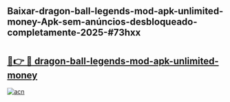 ## Baixar-dragon-ball-legends-mod-apk-unlimited-money-Apk-sem-anúncios-desbloqueado-completamente-2025-#73hxx

# <h2><a href="https://ainizakaria.my?title=dragon-ball-legends-mod-apk-unlimited-money&ref=22M">🔗👉 🔴 dragon-ball-legends-mod-apk-unlimited-money</a></h2>

[![acn](https://github.com/user-attachments/assets/0f9c940e-d8b0-45ae-aac7-cd30a18b3e1c)](https://ainizakaria.my?title=dragon-ball-legends-mod-apk-unlimited-money&ref=22M)


